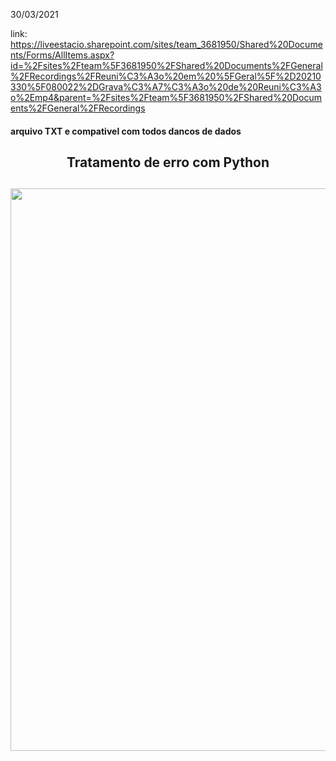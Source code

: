30/03/2021

link: https://liveestacio.sharepoint.com/sites/team_3681950/Shared%20Documents/Forms/AllItems.aspx?id=%2Fsites%2Fteam%5F3681950%2FShared%20Documents%2FGeneral%2FRecordings%2FReuni%C3%A3o%20em%20%5FGeral%5F%2D20210330%5F080022%2DGrava%C3%A7%C3%A3o%20de%20Reuni%C3%A3o%2Emp4&parent=%2Fsites%2Fteam%5F3681950%2FShared%20Documents%2FGeneral%2FRecordings

#### arquivo TXT e compativel com todos dancos de dados
<h2 align="center"> Tratamento de erro com Python <h2>
<img src="https://user-images.githubusercontent.com/61218420/113019629-32c73e00-9158-11eb-9cf6-10ae9991cb5a.png" width="900">

